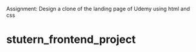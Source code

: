 Assignment: Design a clone of the landing page of Udemy using html and css
# stutern_frontend_project
